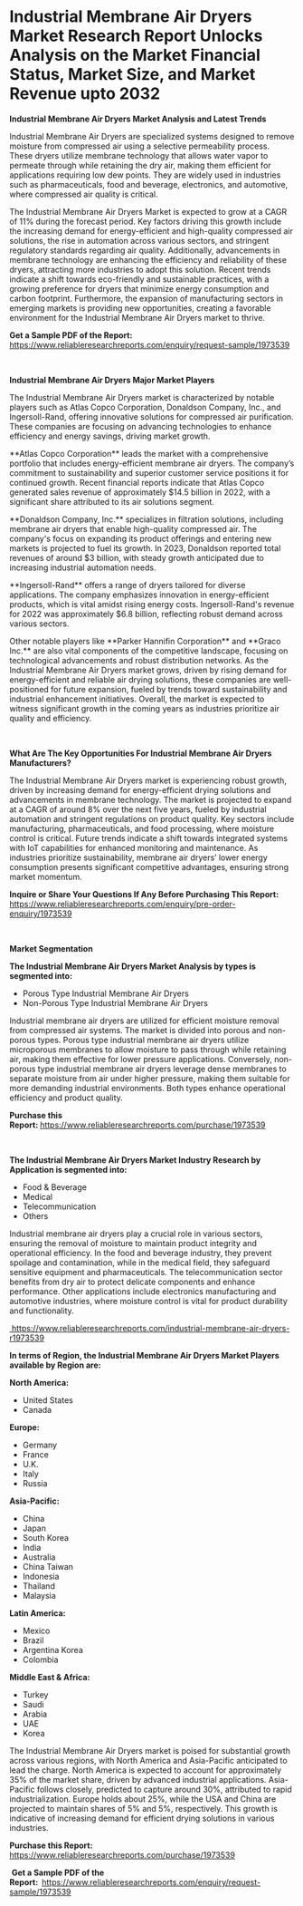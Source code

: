 <p><h1>Industrial Membrane Air Dryers Market Research Report Unlocks Analysis on the Market Financial Status, Market Size, and Market Revenue upto 2032</h1></p><p><strong>Industrial Membrane Air Dryers Market Analysis and Latest Trends</strong></p>
<p><p>Industrial Membrane Air Dryers are specialized systems designed to remove moisture from compressed air using a selective permeability process. These dryers utilize membrane technology that allows water vapor to permeate through while retaining the dry air, making them efficient for applications requiring low dew points. They are widely used in industries such as pharmaceuticals, food and beverage, electronics, and automotive, where compressed air quality is critical.</p><p>The Industrial Membrane Air Dryers Market is expected to grow at a CAGR of 11% during the forecast period. Key factors driving this growth include the increasing demand for energy-efficient and high-quality compressed air solutions, the rise in automation across various sectors, and stringent regulatory standards regarding air quality. Additionally, advancements in membrane technology are enhancing the efficiency and reliability of these dryers, attracting more industries to adopt this solution. Recent trends indicate a shift towards eco-friendly and sustainable practices, with a growing preference for dryers that minimize energy consumption and carbon footprint. Furthermore, the expansion of manufacturing sectors in emerging markets is providing new opportunities, creating a favorable environment for the Industrial Membrane Air Dryers market to thrive.</p></p>
<p><strong>Get a Sample PDF of the Report:&nbsp;</strong> <a href="https://www.reliableresearchreports.com/enquiry/request-sample/1973539?utm_campaign=3074&utm_medium=2&utm_source=Github&utm_content=ia&utm_term=12042025&utm_id=industrial-membrane-air-dryers">https://www.reliableresearchreports.com/enquiry/request-sample/1973539</a></p>
<p>&nbsp;</p>
<p><strong>Industrial Membrane Air Dryers Major Market Players</strong></p>
<p><p>The Industrial Membrane Air Dryers market is characterized by notable players such as Atlas Copco Corporation, Donaldson Company, Inc., and Ingersoll-Rand, offering innovative solutions for compressed air purification. These companies are focusing on advancing technologies to enhance efficiency and energy savings, driving market growth.</p><p>**Atlas Copco Corporation** leads the market with a comprehensive portfolio that includes energy-efficient membrane air dryers. The company’s commitment to sustainability and superior customer service positions it for continued growth. Recent financial reports indicate that Atlas Copco generated sales revenue of approximately $14.5 billion in 2022, with a significant share attributed to its air solutions segment.</p><p>**Donaldson Company, Inc.** specializes in filtration solutions, including membrane air dryers that enable high-quality compressed air. The company's focus on expanding its product offerings and entering new markets is projected to fuel its growth. In 2023, Donaldson reported total revenues of around $3 billion, with steady growth anticipated due to increasing industrial automation needs.</p><p>**Ingersoll-Rand** offers a range of dryers tailored for diverse applications. The company emphasizes innovation in energy-efficient products, which is vital amidst rising energy costs. Ingersoll-Rand's revenue for 2022 was approximately $6.8 billion, reflecting robust demand across various sectors.</p><p>Other notable players like **Parker Hannifin Corporation** and **Graco Inc.** are also vital components of the competitive landscape, focusing on technological advancements and robust distribution networks. As the Industrial Membrane Air Dryers market grows, driven by rising demand for energy-efficient and reliable air drying solutions, these companies are well-positioned for future expansion, fueled by trends toward sustainability and industrial enhancement initiatives. Overall, the market is expected to witness significant growth in the coming years as industries prioritize air quality and efficiency.</p></p>
<p>&nbsp;</p>
<p><strong>What Are The Key Opportunities For Industrial Membrane Air Dryers Manufacturers?</strong></p>
<p><p>The Industrial Membrane Air Dryers market is experiencing robust growth, driven by increasing demand for energy-efficient drying solutions and advancements in membrane technology. The market is projected to expand at a CAGR of around 8% over the next five years, fueled by industrial automation and stringent regulations on product quality. Key sectors include manufacturing, pharmaceuticals, and food processing, where moisture control is critical. Future trends indicate a shift towards integrated systems with IoT capabilities for enhanced monitoring and maintenance. As industries prioritize sustainability, membrane air dryers’ lower energy consumption presents significant competitive advantages, ensuring strong market momentum.</p></p>
<p><strong>Inquire or Share Your Questions If Any Before Purchasing This Report:</strong> <a href="https://www.reliableresearchreports.com/enquiry/pre-order-enquiry/1973539?utm_campaign=3074&utm_medium=2&utm_source=Github&utm_content=ia&utm_term=12042025&utm_id=industrial-membrane-air-dryers">https://www.reliableresearchreports.com/enquiry/pre-order-enquiry/1973539</a></p>
<p>&nbsp;</p>
<p><strong>Market Segmentation</strong></p>
<p><strong>The Industrial Membrane Air Dryers Market Analysis by types is segmented into:</strong></p>
<p><ul><li>Porous Type Industrial Membrane Air Dryers</li><li>Non-Porous Type Industrial Membrane Air Dryers</li></ul></p>
<p><p>Industrial membrane air dryers are utilized for efficient moisture removal from compressed air systems. The market is divided into porous and non-porous types. Porous type industrial membrane air dryers utilize microporous membranes to allow moisture to pass through while retaining air, making them effective for lower pressure applications. Conversely, non-porous type industrial membrane air dryers leverage dense membranes to separate moisture from air under higher pressure, making them suitable for more demanding industrial environments. Both types enhance operational efficiency and product quality.</p></p>
<p><strong>Purchase this Report:&nbsp;</strong><a href="https://www.reliableresearchreports.com/purchase/1973539?utm_campaign=3074&utm_medium=2&utm_source=Github&utm_content=ia&utm_term=12042025&utm_id=industrial-membrane-air-dryers">https://www.reliableresearchreports.com/purchase/1973539</a></p>
<p>&nbsp;</p>
<p><strong>The Industrial Membrane Air Dryers Market Industry Research by Application is segmented into:</strong></p>
<p><ul><li>Food & Beverage</li><li>Medical</li><li>Telecommunication</li><li>Others</li></ul></p>
<p><p>Industrial membrane air dryers play a crucial role in various sectors, ensuring the removal of moisture to maintain product integrity and operational efficiency. In the food and beverage industry, they prevent spoilage and contamination, while in the medical field, they safeguard sensitive equipment and pharmaceuticals. The telecommunication sector benefits from dry air to protect delicate components and enhance performance. Other applications include electronics manufacturing and automotive industries, where moisture control is vital for product durability and functionality.</p></p>
<p><a href="https://www.reliableresearchreports.com/industrial-membrane-air-dryers-r1973539?utm_campaign=3074&utm_medium=2&utm_source=Github&utm_content=ia&utm_term=12042025&utm_id=industrial-membrane-air-dryers">&nbsp;https://www.reliableresearchreports.com/industrial-membrane-air-dryers-r1973539</a></p>
<p><strong>In terms of Region, the Industrial Membrane Air Dryers Market Players available by Region are:</strong></p>
<p>
    <p> <strong> North America: </strong>
        <ul>
            <li>United States</li>
            <li>Canada</li>
        </ul>
        </p> 
    <p> <strong> Europe: </strong>
        <ul>
            <li>Germany</li>
            <li>France</li>
            <li>U.K.</li>
            <li>Italy</li>
            <li>Russia</li>
        </ul>
        </p> 
    <p> <strong> Asia-Pacific: </strong>
        <ul>
            <li>China</li>
            <li>Japan</li>
            <li>South Korea</li>
            <li>India</li>
            <li>Australia</li>
            <li>China Taiwan</li>
            <li>Indonesia</li>
            <li>Thailand</li>
            <li>Malaysia</li>
        </ul>
        </p> 
    <p> <strong> Latin America: </strong>
        <ul>
            <li>Mexico</li>
            <li>Brazil</li>
            <li>Argentina Korea</li>
            <li>Colombia</li>
        </ul>
        </p> 
    <p> <strong> Middle East & Africa: </strong>
        <ul>
            <li>Turkey</li>
            <li>Saudi</li>
            <li>Arabia</li>
            <li>UAE</li>
            <li>Korea</li>
        </ul>
    </p>
    </p>
<p><p>The Industrial Membrane Air Dryers market is poised for substantial growth across various regions, with North America and Asia-Pacific anticipated to lead the charge. North America is expected to account for approximately 35% of the market share, driven by advanced industrial applications. Asia-Pacific follows closely, predicted to capture around 30%, attributed to rapid industrialization. Europe holds about 25%, while the USA and China are projected to maintain shares of 5% and 5%, respectively. This growth is indicative of increasing demand for efficient drying solutions in various industries.</p></p>
<p><strong>Purchase this Report: </strong><a href="https://www.reliableresearchreports.com/purchase/1973539?utm_campaign=3074&utm_medium=2&utm_source=Github&utm_content=ia&utm_term=12042025&utm_id=industrial-membrane-air-dryers">https://www.reliableresearchreports.com/purchase/1973539</a></p>
<p>&nbsp;<strong>Get a Sample PDF of the Report:&nbsp;&nbsp;</strong><a href="https://www.reliableresearchreports.com/enquiry/request-sample/1973539?utm_campaign=3074&utm_medium=2&utm_source=Github&utm_content=ia&utm_term=12042025&utm_id=industrial-membrane-air-dryers">https://www.reliableresearchreports.com/enquiry/request-sample/1973539</a></p>
<p><strong></strong></p>
<p><p></p><p></p><p></p></p>